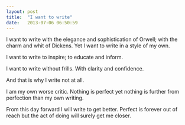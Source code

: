 ```yaml
---
layout: post
title:  "I want to write"
date:   2013-07-06 06:50:59
---
```

I want to write with the elegance and sophistication of Orwell; with the charm and whit of Dickens. Yet I want to write in a style of my own.

I want to write to inspire; to educate and inform.

I want to write without frills. With clarity and confidence.

And that is why I write not at all.

I am my own worse critic. Nothing is perfect yet nothing is further from perfection than my own writing.

From this day forward I will write to get better. Perfect is forever out of reach but the act of doing will surely get me closer.